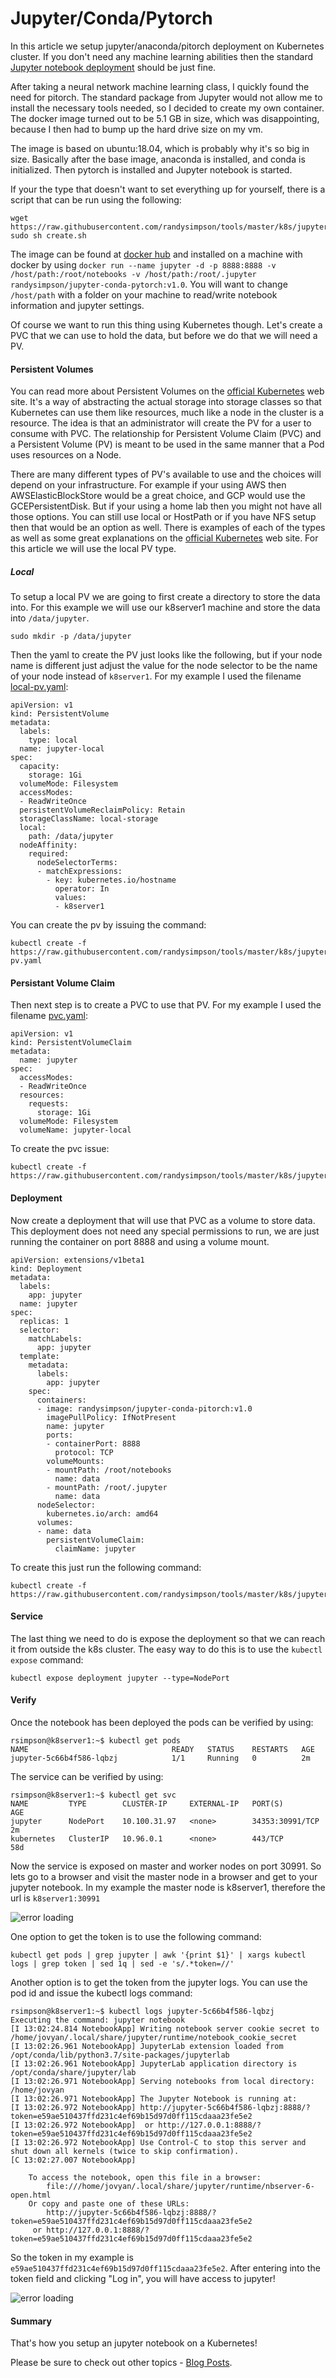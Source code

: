 # Jupyter/Conda/Pytorch

In this article we setup jupyter/anaconda/pitorch deployment on Kubernetes cluster.  If you don't need any machine learning abilities then the standard [Jupyter notebook deployment](https://simpsonhouse.hopto.org/blog/Setup%20Jupyter%20deployment%20on%20Kubernetes) should be just fine.

After taking a neural network machine learning class, I quickly found the need for pitorch.  The standard package from Jupyter would not allow me to install the necessary tools needed, so I decided to create my own container.  The docker image turned out to be 5.1 GB in size, which was disappointing, because I then had to bump up the hard drive size on my vm.

The image is based on ubuntu:18.04, which is probably why it's so big in size.  Basically after the base image, anaconda is installed, and conda is initialized.  Then pytorch is installed and Jupyter notebook is started.

If your the type that doesn't want to set everything up for yourself, there is a script that can be run using the following:

```
wget https://raw.githubusercontent.com/randysimpson/tools/master/k8s/jupyter/create.sh
sudo sh create.sh
```

The image can be found at [docker hub](https://hub.docker.com/r/randysimpson/jupyter-conda-pitorch) and installed on a machine with docker by using `docker run --name jupyter -d -p 8888:8888 -v /host/path:/root/notebooks -v /host/path:/root/.jupyter randysimpson/jupyter-conda-pytorch:v1.0`.  You will want to change `/host/path` with a folder on your machine to read/write notebook information and jupyter settings.

Of course we want to run this thing using Kubernetes though.  Let's create a PVC that we can use to hold the data, but before we do that we will need a PV.

#### Persistent Volumes

You can read more about Persistent Volumes on the [official Kubernetes](https://kubernetes.io/docs/concepts/storage/persistent-volumes/) web site.  It's a way of abstracting the actual storage into storage classes so that Kubernetes can use them like resources, much like a node in the cluster is a resource.  The idea is that an administrator will create the PV for a user to consume with PVC.  The relationship for Persistent Volume Claim (PVC) and a Persistent Volume (PV) is meant to be used in the same manner that a Pod uses resources on a Node.

There are many different types of PV's available to use and the choices will depend on your infrastructure.  For example if your using AWS then AWSElasticBlockStore would be a great choice, and GCP would use the GCEPersistentDisk.  But if your using a home lab then you might not have all those options.  You can still use local or HostPath or if you have NFS setup then that would be an option as well.  There is examples of each of the types as well as some great explanations on the [official Kubernetes](https://kubernetes.io/docs/concepts/storage/persistent-volumes/) web site.  For this article we will use the local PV type.

##### Local

To setup a local PV we are going to first create a directory to store the data into.  For this example we will use our k8server1 machine and store the data into `/data/jupyter`.

```
sudo mkdir -p /data/jupyter
```

Then the yaml to create the PV just looks like the following, but if your node name is different just adjust the value for the node selector to be the name of your node instead of `k8server1`.  For my example I used the filename [local-pv.yaml](https://raw.githubusercontent.com/randysimpson/tools/master/k8s/jupyter/local-pv.yaml):
 
```
apiVersion: v1
kind: PersistentVolume
metadata:
  labels:
    type: local
  name: jupyter-local
spec:
  capacity:
    storage: 1Gi
  volumeMode: Filesystem
  accessModes:
  - ReadWriteOnce
  persistentVolumeReclaimPolicy: Retain
  storageClassName: local-storage
  local:
    path: /data/jupyter
  nodeAffinity:
    required:
      nodeSelectorTerms:
      - matchExpressions:
        - key: kubernetes.io/hostname
          operator: In
          values:
          - k8server1
```

You can create the pv by issuing the command:

```
kubectl create -f https://raw.githubusercontent.com/randysimpson/tools/master/k8s/jupyter/local-pv.yaml
```

#### Persistant Volume Claim

Then next step is to create a PVC to use that PV.  For my example I used the filename [pvc.yaml](https://raw.githubusercontent.com/randysimpson/tools/master/k8s/jupyter/pvc.yaml):

```
apiVersion: v1
kind: PersistentVolumeClaim
metadata:
  name: jupyter
spec:
  accessModes:
  - ReadWriteOnce
  resources:
    requests:
      storage: 1Gi
  volumeMode: Filesystem
  volumeName: jupyter-local
```

To create the pvc issue:

```
kubectl create -f https://raw.githubusercontent.com/randysimpson/tools/master/k8s/jupyter/pvc.yaml
```

#### Deployment

Now create a deployment that will use that PVC as a volume to store data.  This deployment does not need any special permissions to run, we are just running the container on port 8888 and using a volume mount.

```
apiVersion: extensions/v1beta1
kind: Deployment
metadata:
  labels:
    app: jupyter
  name: jupyter
spec:
  replicas: 1
  selector:
    matchLabels:
      app: jupyter
  template:
    metadata:
      labels:
        app: jupyter
    spec:
      containers:
      - image: randysimpson/jupyter-conda-pitorch:v1.0
        imagePullPolicy: IfNotPresent
        name: jupyter
        ports:
        - containerPort: 8888
          protocol: TCP
        volumeMounts:
        - mountPath: /root/notebooks
          name: data
        - mountPath: /root/.jupyter
          name: data
      nodeSelector:
        kubernetes.io/arch: amd64
      volumes:
      - name: data
        persistentVolumeClaim:
          claimName: jupyter
```

To create this just run the following command:

```
kubectl create -f https://raw.githubusercontent.com/randysimpson/tools/master/k8s/jupyter/deploy.yaml
```

#### Service

The last thing we need to do is expose the deployment so that we can reach it from outside the k8s cluster.  The easy way to do this is to use the `kubectl expose` command:

```
kubectl expose deployment jupyter --type=NodePort
```

#### Verify

Once the notebook has been deployed the pods can be verified by using:

```
rsimpson@k8server1:~$ kubectl get pods
NAME                                READY   STATUS    RESTARTS   AGE
jupyter-5c66b4f586-lqbzj            1/1     Running   0          2m
```

The service can be verified by using:

```
rsimpson@k8server1:~$ kubectl get svc
NAME         TYPE        CLUSTER-IP     EXTERNAL-IP   PORT(S)           AGE
jupyter      NodePort    10.100.31.97   <none>        34353:30991/TCP   2m
kubernetes   ClusterIP   10.96.0.1      <none>        443/TCP           58d
```

Now the service is exposed on master and worker nodes on port 30991.  So lets go to a browser and visit the master node in a browser and get to your jupyter notebook.  In my example the master node is k8server1, therefore the url is `k8server1:30991`

![error loading](https://simpsonhouse.hopto.org/images/jupyter_web.PNG)

One option to get the token is to use the following command:

```
kubectl get pods | grep jupyter | awk '{print $1}' | xargs kubectl logs | grep token | sed 1q | sed -e 's/.*token=//'
```

Another option is to get the token from the jupyter logs.  You can use the pod id and issue the kubectl logs command:

```
rsimpson@k8server1:~$ kubectl logs jupyter-5c66b4f586-lqbzj
Executing the command: jupyter notebook
[I 13:02:24.814 NotebookApp] Writing notebook server cookie secret to /home/jovyan/.local/share/jupyter/runtime/notebook_cookie_secret
[I 13:02:26.961 NotebookApp] JupyterLab extension loaded from /opt/conda/lib/python3.7/site-packages/jupyterlab
[I 13:02:26.961 NotebookApp] JupyterLab application directory is /opt/conda/share/jupyter/lab
[I 13:02:26.971 NotebookApp] Serving notebooks from local directory: /home/jovyan
[I 13:02:26.971 NotebookApp] The Jupyter Notebook is running at:
[I 13:02:26.972 NotebookApp] http://jupyter-5c66b4f586-lqbzj:8888/?token=e59ae510437ffd231c4ef69b15d97d0ff115cdaaa23fe5e2
[I 13:02:26.972 NotebookApp]  or http://127.0.0.1:8888/?token=e59ae510437ffd231c4ef69b15d97d0ff115cdaaa23fe5e2
[I 13:02:26.972 NotebookApp] Use Control-C to stop this server and shut down all kernels (twice to skip confirmation).
[C 13:02:27.007 NotebookApp]

    To access the notebook, open this file in a browser:
        file:///home/jovyan/.local/share/jupyter/runtime/nbserver-6-open.html
    Or copy and paste one of these URLs:
        http://jupyter-5c66b4f586-lqbzj:8888/?token=e59ae510437ffd231c4ef69b15d97d0ff115cdaaa23fe5e2
     or http://127.0.0.1:8888/?token=e59ae510437ffd231c4ef69b15d97d0ff115cdaaa23fe5e2
```

So the token in my example is `e59ae510437ffd231c4ef69b15d97d0ff115cdaaa23fe5e2`.  After entering into the token field and clicking "Log in", you will have access to jupyter!

![error loading](https://simpsonhouse.hopto.org/images/jupyter_success.PNG)

#### Summary

That's how you setup an jupyter notebook on a Kubernetes!

Please be sure to check out other topics - [Blog Posts](https://simpsonhouse.hopto.org/blog/).